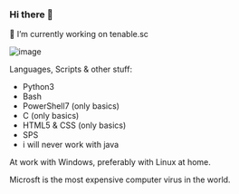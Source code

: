 ### Hi there 👋
🔭 I’m currently working on tenable.sc

<!--
**Wakaranaiii/Wakaranaiii** is a ✨ _special_ ✨ repository because its `README.md` (this file) appears on your GitHub profile.

Here are some ideas to get you started:

- 🔭 I’m currently working on ...
- 🌱 I’m currently learning ...
- 👯 I’m looking to collaborate on ...
- 🤔 I’m looking for help with ...
- 💬 Ask me about ...
- 📫 How to reach me: ...
- 😄 Pronouns: ...
- ⚡ Fun fact: ...
-->

![image](https://user-images.githubusercontent.com/84783927/136074482-6933bd75-fd1b-44ac-8d6f-d34eb30945d9.png)

Languages, Scripts & other stuff:
- Python3
- Bash
- PowerShell7 (only basics)
- C (only basics)
- HTML5 & CSS (only basics)
- SPS
- i will never work with java

At work with Windows, preferably with Linux at home.

Microsft is the most expensive computer virus in the world.
